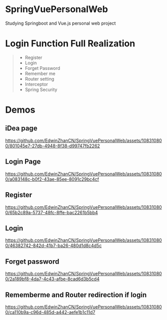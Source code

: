 # SpringVuePersonalWeb
Studying Springboot and Vue.js personal web project

# Login Function Full Realization

>* Register
>* Login
>* Forget Password
>* Remember me
>* Router setting
>* Interceptor
>* Spring Security

# Demos
## iDea page
https://github.com/EdwinZhanCN/SpringVuePersonalWeb/assets/108310800/801045e7-27db-4948-8f38-d99747fb2262
## Login Page

https://github.com/EdwinZhanCN/SpringVuePersonalWeb/assets/108310800/a083148c-b0f2-43ae-85ee-8091c29bc4cf
## Register
https://github.com/EdwinZhanCN/SpringVuePersonalWeb/assets/108310800/65b2c89a-5737-48fc-8ffe-bac2261b5bb4
## Login
https://github.com/EdwinZhanCN/SpringVuePersonalWeb/assets/108310800/46382742-842d-41b7-ba26-480d1d8c4d5c
## Forget password
https://github.com/EdwinZhanCN/SpringVuePersonalWeb/assets/108310800/2a189bf8-4da7-4c43-afbe-8cad6d3b5cd4
## Rememberme and Router redirection if login
https://github.com/EdwinZhanCN/SpringVuePersonalWeb/assets/108310800/ca110b9a-c96d-485d-a442-aefe1b1c11d7




